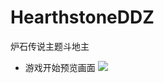 # HearthstoneDDZ
炉石传说主题斗地主
* 游戏开始预览画面
![](https://github.com/xiaoxiao5522/HearthstoneDDZ/raw/master/炉石斗地主/images/yulan.PNG) 
